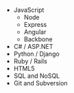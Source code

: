  * JavaScript
   * Node
   * Express
   * Angular
   * Backbone
 * C# / ASP.NET
 * Python / Django
 * Ruby / Rails
 * HTML5
 * SQL and NoSQL
 * Git and Subversion